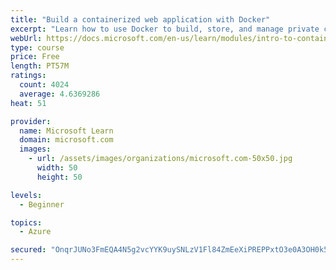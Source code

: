 ```yaml
---
title: "Build a containerized web application with Docker"
excerpt: "Learn how to use Docker to build, store, and manage private container images with the Azure Container Registry."
webUrl: https://docs.microsoft.com/en-us/learn/modules/intro-to-containers/
type: course
price: Free
length: PT57M
ratings:
  count: 4024
  average: 4.6369286
heat: 51

provider:
  name: Microsoft Learn
  domain: microsoft.com
  images:
    - url: /assets/images/organizations/microsoft.com-50x50.jpg
      width: 50
      height: 50

levels:
  - Beginner

topics:
  - Azure

secured: "OnqrJUNo3FmEQA4N5g2vcYYK9uySNLzV1Fl84ZmEeXiPREPPxtO3e0A3OH0k50sz7O778+w7zVleHst+s8b9x0oDNSbU8mI2t3pAGJssBp1en17cbT06FlJ91GuTxObuFYiwt71NQkR+3WpW98QmLc7KtQ8LTdesTMVM+uwPzmi9+z2zETRR230wsNUtmimRILWo/dYQjiRqdeJuxk4zqsyhJGFMVMAEiNy9z6I56bhCZuKWTMMjaCeRWPIxADP0rwUyyZi4hLtw8tqsiOdCF2wQfdGnNYw+yT0oLZ//OV+hTCYbv2WBH8uiiwSIo8KwNab38nzS8gpyUN5C1V60whG3mjuECl0vPN/jorlUcFtYInf6v1La1KspC44QC//oJl06wIZiu46tOUvEbhvv8J0Bgm35if8l4yerSqU8tyg=;pRrmyk4DhyWVsappgmA50g=="
---
```


